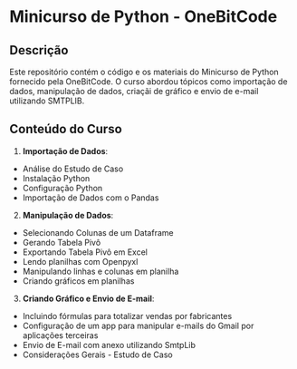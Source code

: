 # Minicurso de Python - OneBitCode

## Descrição

Este repositório contém o código e os materiais do Minicurso de Python fornecido pela OneBitCode. O curso abordou tópicos como importação de dados, manipulação de dados, criaçãi de gráfico e envio de e-mail utilizando SMTPLIB.

## Conteúdo do Curso

1. **Importação de Dados**: 
- Análise do Estudo de Caso
- Instalação Python
- Configuração Python
- Importação de Dados com o Pandas

2. **Manipulação de Dados**:  
- Selecionando Colunas de um Dataframe
- Gerando Tabela Pivô
- Exportando Tabela Pivô em Excel
- Lendo planilhas com Openpyxl
- Manipulando linhas e colunas em planilha
- Criando gráficos em planilhas

3. **Criando Gráfico e Envio de E-mail**: 
- Incluindo fórmulas para totalizar vendas por fabricantes
- Configuração de um app para manipular e-mails do Gmail por aplicações terceiras
- Envio de E-mail com anexo utilizando SmtpLib
- Considerações Gerais - Estudo de Caso
